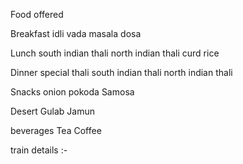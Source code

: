 
Food offered 

Breakfast 
idli vada
masala dosa

Lunch 
south indian thali
north indian thali
curd rice

Dinner 
special thali
south indian thali
north indian thali

Snacks
onion pokoda
Samosa

Desert
Gulab Jamun

beverages
Tea 
Coffee

train details :-
<a href =" https://www.railrestro.com/blog/top-10-popular-trains-in-india-best-train-journeys "> 
